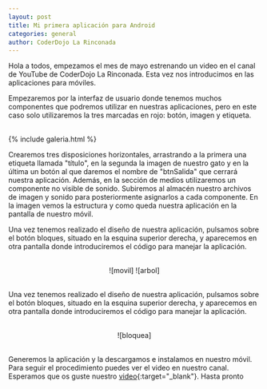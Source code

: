 ```yaml
---
layout: post
title: Mi primera aplicación para Android
categories: general
author: CoderDojo La Rinconada
---
```


Hola a todos, empezamos el mes de mayo estrenando un video en el canal de YouTube de CoderDojo La Rinconada. Esta vez nos introducimos en las aplicaciones para móviles.

Empezaremos por la interfaz de usuario donde tenemos muchos componentes que podremos utilizar en nuestras aplicaciones, pero en este caso solo utilizaremos la tres marcadas en rojo: botón, imagen y etiqueta.

<br>
{% include galeria.html %}
<br>

Crearemos tres disposiciones horizontales, arrastrando a la primera una etiqueta llamada "título", en la segunda la imagen de nuestro gato y en la última un botón al que daremos el nombre de "btnSalida" que cerrará nuestra aplicación. Además, en la sección de medios utilizaremos un componente no visible de sonido. Subiremos al almacén nuestro archivos de imagen y sonido para posteriormente asignarlos a cada componente. En la imagen vemos la estructura y como queda nuestra aplicación en la pantalla de nuestro móvil.




Una vez tenemos realizado el diseño de nuestra aplicación, pulsamos sobre el botón bloques, situado en la esquina superior derecha, y aparecemos en otra pantalla donde introduciremos el código para manejar la aplicación. 


<br>
<span style="display:block;text-align:center">![movil] ![arbol] </span>
<br>

Una vez tenemos realizado el diseño de nuestra aplicación, pulsamos sobre el botón bloques, situado en la esquina superior derecha, y aparecemos en otra pantalla donde introduciremos el código para manejar la aplicación.


<br>
<span style="display:block;text-align:center">![bloquea]</span>
<br>

Generemos la aplicación y la descargamos e instalamos en nuestro móvil. Para seguir el procedimiento puedes ver el video en nuestro canal. Esperamos que os guste nuestro [video](https://youtu.be/pvLgA83FpuE){:target="_blank"}. Hasta pronto
 

[gato]:/images/gato.jpeg
[medios]:/images/medios.png
[arbol]:/images/arbol.png
[movil]:/images/movil.png
[bloquea]:/images/bloquea.png





